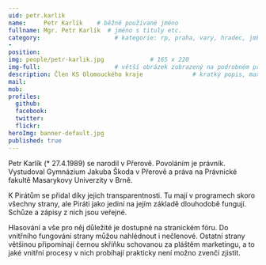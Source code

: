 ```yaml
---
uid: petr.karlik
name:     Petr Karlík    # běžně používané jméno
fullname: Mgr. Petr Karlík  # jméno s tituly etc.
category:                     # kategorie: rp, praha, vary, hradec, jmk, senat
- 
position: 
img: people/petr-karlik.jpg             # 165 x 220
img-full:                     # větší obrázek zobrazený na podrobném profilu
description: Člen KS Olomouckého kraje              # kratký popis, max 160 znaků
mail: 
mob: 
profiles:
  github:
  facebook: 
  twitter:         
  flickr: 
heroImg: banner-default.jpg
published: true
---
```

Petr Karlík (* 27.4.1989) se narodil v Přerově. Povoláním je právník. Vystudoval Gymnázium Jakuba Škoda v Přerově a práva na Právnické fakultě Masarykovy Univerzity v Brně. 

K Pirátům se přidal díky jejich transparentnosti. Tu mají v programech skoro všechny strany, ale Piráti jako jediní na jejím základě dlouhodobě fungují. Schůze a zápisy z nich jsou veřejné. 

Hlasování a vše pro něj důležité je dostupné na stranickém fóru. Do vnitřního fungování strany můžou nahlédnout i nečlenové. Ostatní strany většinou připomínají černou skříňku schovanou za pláštěm marketingu, a to jaké vnitřní procesy v nich probíhají prakticky není možno zvenčí zjistit.
